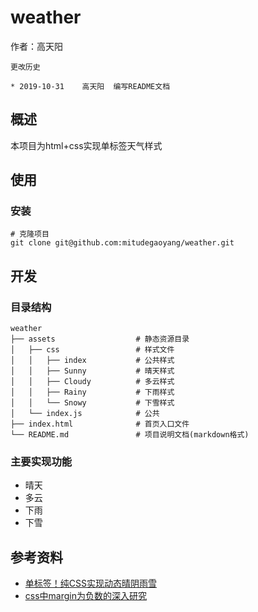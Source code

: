 # weather

作者：高天阳

```text
更改历史

* 2019-10-31    高天阳  编写README文档
```

## 概述

本项目为html+css实现单标签天气样式

## 使用

### 安装

```shell
# 克隆项目
git clone git@github.com:mitudegaoyang/weather.git
```

## 开发

### 目录结构

```text
weather
├── assets                  # 静态资源目录
│   ├── css                 # 样式文件
│   │   ├── index           # 公共样式
│   │   ├── Sunny           # 晴天样式
│   │   ├── Cloudy          # 多云样式
│   │   ├── Rainy           # 下雨样式
│   │   └── Snowy           # 下雪样式
│   └── index.js            # 公共
├── index.html              # 首页入口文件
└── README.md               # 项目说明文档(markdown格式)
```

### 主要实现功能

* 晴天
* 多云
* 下雨
* 下雪

## 参考资料

* [单标签！纯CSS实现动态晴阴雨雪](https://zhuanlan.zhihu.com/p/75279517)
* [css中margin为负数的深入研究](https://www.cnblogs.com/chenlei987/p/10410428.html)
